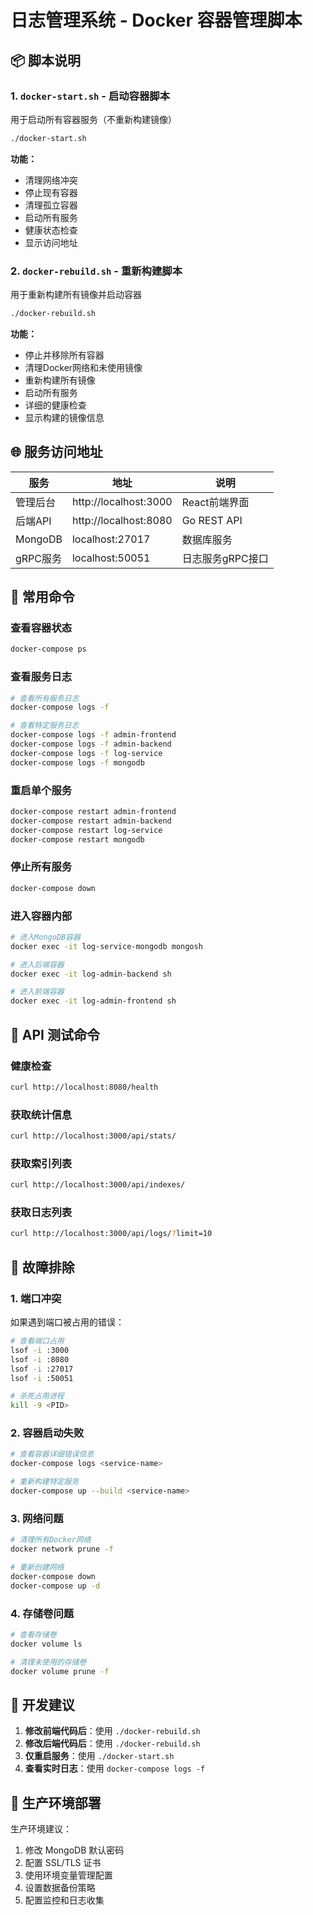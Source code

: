 # 日志管理系统 - Docker 容器管理脚本

## 📦 脚本说明

### 1. `docker-start.sh` - 启动容器脚本
用于启动所有容器服务（不重新构建镜像）

```bash
./docker-start.sh
```

**功能：**
- 清理网络冲突
- 停止现有容器
- 清理孤立容器
- 启动所有服务
- 健康状态检查
- 显示访问地址

### 2. `docker-rebuild.sh` - 重新构建脚本
用于重新构建所有镜像并启动容器

```bash
./docker-rebuild.sh
```

**功能：**
- 停止并移除所有容器
- 清理Docker网络和未使用镜像
- 重新构建所有镜像
- 启动所有服务
- 详细的健康检查
- 显示构建的镜像信息

## 🌐 服务访问地址

| 服务 | 地址 | 说明 |
|------|------|------|
| 管理后台 | http://localhost:3000 | React前端界面 |
| 后端API | http://localhost:8080 | Go REST API |
| MongoDB | localhost:27017 | 数据库服务 |
| gRPC服务 | localhost:50051 | 日志服务gRPC接口 |

## 🔧 常用命令

### 查看容器状态
```bash
docker-compose ps
```

### 查看服务日志
```bash
# 查看所有服务日志
docker-compose logs -f

# 查看特定服务日志
docker-compose logs -f admin-frontend
docker-compose logs -f admin-backend
docker-compose logs -f log-service
docker-compose logs -f mongodb
```

### 重启单个服务
```bash
docker-compose restart admin-frontend
docker-compose restart admin-backend
docker-compose restart log-service
docker-compose restart mongodb
```

### 停止所有服务
```bash
docker-compose down
```

### 进入容器内部
```bash
# 进入MongoDB容器
docker exec -it log-service-mongodb mongosh

# 进入后端容器
docker exec -it log-admin-backend sh

# 进入前端容器
docker exec -it log-admin-frontend sh
```

## 🧪 API 测试命令

### 健康检查
```bash
curl http://localhost:8080/health
```

### 获取统计信息
```bash
curl http://localhost:3000/api/stats/
```

### 获取索引列表
```bash
curl http://localhost:3000/api/indexes/
```

### 获取日志列表
```bash
curl http://localhost:3000/api/logs/?limit=10
```

## 🐛 故障排除

### 1. 端口冲突
如果遇到端口被占用的错误：
```bash
# 查看端口占用
lsof -i :3000
lsof -i :8080
lsof -i :27017
lsof -i :50051

# 杀死占用进程
kill -9 <PID>
```

### 2. 容器启动失败
```bash
# 查看容器详细错误信息
docker-compose logs <service-name>

# 重新构建特定服务
docker-compose up --build <service-name>
```

### 3. 网络问题
```bash
# 清理所有Docker网络
docker network prune -f

# 重新创建网络
docker-compose down
docker-compose up -d
```

### 4. 存储卷问题
```bash
# 查看存储卷
docker volume ls

# 清理未使用的存储卷
docker volume prune -f
```

## 📝 开发建议

1. **修改前端代码后**：使用 `./docker-rebuild.sh`
2. **修改后端代码后**：使用 `./docker-rebuild.sh`
3. **仅重启服务**：使用 `./docker-start.sh`
4. **查看实时日志**：使用 `docker-compose logs -f`

## 🚀 生产环境部署

生产环境建议：
1. 修改 MongoDB 默认密码
2. 配置 SSL/TLS 证书
3. 使用环境变量管理配置
4. 设置数据备份策略
5. 配置监控和日志收集
